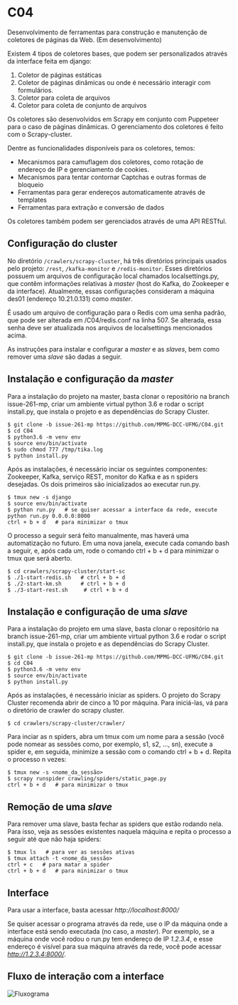 # C04

Desenvolvimento de ferramentas para construção e manutenção de coletores de páginas da Web. (Em desenvolvimento)

Existem 4 tipos de coletores bases, que podem ser personalizados através da interface feita em django:
1. Coletor de páginas estáticas
2. Coletor de páginas dinâmicas ou onde é necessário interagir com formulários.
3. Coletor para coleta de arquivos
4. Coletor para coleta de conjunto de arquivos

Os coletores são desenvolvidos em Scrapy em conjunto com Puppeteer para o caso de páginas dinâmicas. O gerenciamento dos coletores é feito com o Scrapy-cluster.

Dentre as funcionalidades disponíveis para os coletores, temos:
- Mecanismos para camuflagem dos coletores, como rotação de endereço de IP e gerenciamento de cookies.
- Mecanismos para tentar contornar Captchas e outras formas de bloqueio
- Ferramentas para gerar endereços automaticamente através de templates
- Ferramentas para extração e conversão de dados

Os coletores também podem ser gerenciados através de uma API RESTful.

## Configuração do cluster

No diretório ```/crawlers/scrapy-cluster```, há três diretórios principais usados pelo projeto: ```/rest```, ```/kafka-monitor``` e ```/redis-monitor```. Esses diretórios possuem um arquivos de configuração local chamados localsettings.py, que contêm informações relativas à _master_ (host do Kafka, do Zookeeper e da interface). Atualmente, essas configurações consideram a máquina des01 (endereço 10.21.0.131) como _master_.

É usado um arquivo de configuração para o Redis com uma senha padrão, que pode ser alterada em /C04/redis.conf na linha 507. Se alterada, essa senha deve ser atualizada nos arquivos de localsettings mencionados acima.

As instruções para instalar e configurar a _master_ e as _slaves_, bem como remover uma _slave_ são dadas a seguir.

## Instalação e configuração da _master_

Para a instalação do projeto na master, basta clonar o repositório na branch issue-261-mp, criar um ambiente virtual python 3.6 e rodar o script install.py, que instala o projeto e as dependências do Scrapy Cluster.

```
$ git clone -b issue-261-mp https://github.com/MPMG-DCC-UFMG/C04.git
$ cd C04
$ python3.6 -m venv env
$ source env/bin/activate
$ sudo chmod 777 /tmp/tika.log
$ python install.py
```

Após as instalações, é necessário inciar os seguintes componentes: Zookeeper, Kafka, serviço REST, monitor do Kafka e as n spiders desejadas. Os dois primeiros são inicializados ao executar run.py.

```
$ tmux new -s django
$ source env/bin/activate
$ python run.py   # se quiser acessar a interface da rede, execute python run.py 0.0.0.0:8000
ctrl + b + d   # para minimizar o tmux
```

O processo a seguir será feito manualmente, mas haverá uma automatização no futuro. Em uma nova janela, execute cada comando bash a seguir, e, após cada um, rode o comando ctrl + b + d para minimizar o tmux que será aberto.

```
$ cd crawlers/scrapy-cluster/start-sc
$ ./1-start-redis.sh   # ctrl + b + d
$ ./2-start-km.sh      # ctrl + b + d
$ ./3-start-rest.sh     # ctrl + b + d
```

## Instalação e configuração de uma _slave_

Para a instalação do projeto em uma slave, basta clonar o repositório na branch issue-261-mp, criar um ambiente virtual python 3.6 e rodar o script install.py, que instala o projeto e as dependências do Scrapy Cluster.

```
$ git clone -b issue-261-mp https://github.com/MPMG-DCC-UFMG/C04.git
$ cd C04
$ python3.6 -m venv env
$ source env/bin/activate
$ python install.py
```

Após as instalações, é necessário iniciar as spiders. O projeto do Scrapy Cluster recomenda abrir de cinco a 10 por máquina. Para iniciá-las, vá para o diretório de crawler do scrapy cluster.

```
$ cd crawlers/scrapy-cluster/crawler/
```

Para inciar as n spiders, abra um tmux com um nome para a sessão (você pode nomear as sessões como, por exemplo, s1, s2, …, sn), execute a spider e, em seguida, minimize a sessão com o comando ctrl + b + d. Repita o processo n vezes:

```
$ tmux new -s <nome_da_sessão>
$ scrapy runspider crawling/spiders/static_page.py
ctrl + b + d   # para minimizar o tmux
```

## Remoção de uma _slave_

Para remover uma slave, basta fechar as spiders que estão rodando nela. Para isso, veja as sessões existentes naquela máquina e repita o processo a seguir até que não haja spiders:

```
$ tmux ls   # para ver as sessões ativas
$ tmux attach -t <nome_da_sessão>
ctrl + c   # para matar a spider
ctrl + b + d   # para minimizar o tmux
```

## Interface

Para usar a interface, basta acessar _http://localhost:8000/_

Se quiser acessar o programa através da rede, use o IP da máquina onde a interface está sendo executada (no caso, a _master_). Por exemplo, se a máquina onde você rodou o run.py tem endereço de IP _1.2.3.4_, e esse endereço é visível para sua máquina através da rede, você pode acessar _http://1.2.3.4:8000/_.

## Fluxo de interação com a interface
![Fluxograma](fluxo_interface_coletor_20200625.png)
